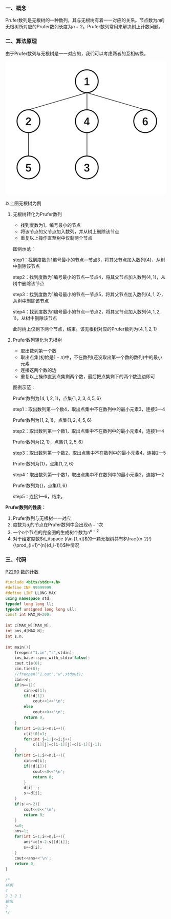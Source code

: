 ### 一、概念

Prufer数列是无根树的一种数列，其与无根树有着一一对应的关系。节点数为$n$的无根树所对应的Prufer数列长度为$n-2$。Prufer数列常用来解决树上计数问题。

### 二、算法原理

由于Prufer数列与无根树是一一对应的，我们可以考虑两者的互相转换。

![alg10-pic1](img/alg10-pic1.png)

以上图无根树为例

1. 无根树转化为Prufer数列

    - 找到度数为$1$，编号最小的节点
    - 将该节点的父节点加入数列，并从树上删除该节点
    - 重复以上操作直至树中仅剩两个节点

    图例示范：

    step1：找到度数为$1$编号最小的节点—节点$3$，将其父节点加入数列$\{4\}$，从树中删除该节点

    step2：找到度数为$1$编号最小的节点—节点$4$，将其父节点加入数列$\{4,1\}$，从树中删除该节点

    step3：找到度数为$1$编号最小的节点—节点$5$，将其父节点加入数列$\{4,1,2\}$，从树中删除该节点

    step4：找到度数为$1$编号最小的节点—节点$2$，将其父节点加入数列$\{4,1,2,1\}$，从树中删除该节点

    此时树上仅剩下两个节点，结束。该无根树对应的Prufer数列为$\{4,1,2,1\}$

2. Prufer数列转化为无根树

    - 取出数列第一个数
    - 取出点集(初始是$1-n$)中，不在数列(还没取出第一个数的数列)中的最小元素
    - 连接这两个数的边
    - 重复以上操作直到点集剩两个数，最后把点集剩下的两个数连边即可

    图例示范：

    Prufer数列为$\{4,1,2,1\}$，点集$\{1,2,3,4,5,6\}$

    step1：取出数列第一个数$4$，取出点集中不在数列中的最小元素$3$，连接$3—4$

    Prufer数列为$\{1,2,1\}$，点集$\{1,2,4,5,6\}$

    step2：取出数列第一个数$1$，取出点集中不在数列中的最小元素$4$，连接$1—4$

    Prufer数列为$\{2,1\}$，点集$\{1,2,5,6\}$

    step3：取出数列第一个数$2$，取出点集中不在数列中的最小元素$4$，连接$2—5$

    Prufer数列为$\{1\}$，点集$\{1,2,6\}$

    step4：取出数列第一个数$1$，取出点集中不在数列中的最小元素$2$，连接$1—2$

    Prufer数列为$\{\}$，点集$\{1,6\}$

    step5：连接$1—6$，结束。

**Prufer数列的性质：**

1. Prufer数列与无根树一一对应
2. 度数为$d_i$的节点在Prufer数列中会出现$d_i-1$次
3. 一个$n$个节点的完全图的生成树个数为$n^{n-2}$
4. 对于给定度数$d_i\space (i\in [1,n])$的一颗无根树共有$\frac{(n-2)!}{\prod_{i=1}^{n}(d_i-1)!}$种情况

### 三、代码

[P2290 数的计数](https://www.luogu.com.cn/problem/P2290)

```c++
#include <bits/stdc++.h>
#define INF 99999999
#define LINF LLONG_MAX
using namespace std;
typedef long long ll;
typedef unsigned long long ull;
const int MAX_N=200;

int c[MAX_N][MAX_N];
int ans,d[MAX_N];
int s,n;

int main(){
    freopen("1.in","r",stdin);
    ios_base::sync_with_stdio(false);
    cout.tie(0);
    cin.tie(0);
    //freopen("1.out","w",stdout);
    cin>>n;
    if(n==1){
        cin>>d[1];
        if(!d[1])
            cout<<1<<'\n';
        else
            cout<<0<<'\n';
        return 0;
    }
    for(int i=0;i<=n;i++){
        c[i][0]=1;
        for(int j=1;j<=i;j++)
            c[i][j]=c[i-1][j]+c[i-1][j-1];
    }
    for(int i=1;i<=n;i++){
        cin>>d[i];
        if(!d[i]){
            cout<<0<<'\n';
            return 0;
        }
        d[i]--;
        s+=d[i];
    }
    if(s!=n-2){
        cout<<0<<'\n';
        return 0;
    }
    s=0;
    ans=1;
    for(int i=1;i<=n;i++){
        ans*=c[n-2-s][d[i]];
        s+=d[i];
    }
    cout<<ans<<'\n';
    return 0;
}

/*
样例 
4                     
2 1 2 1
输出
2
*/
```

